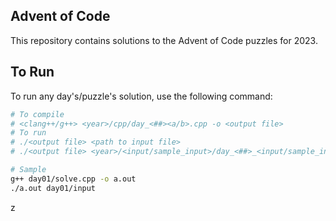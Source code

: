 ## Advent of Code ##

This repository contains solutions to the Advent of Code puzzles for 2023.

## To Run

To run any day's/puzzle's solution, use the following command:

```bash
# To compile
# <clang++/g++> <year>/cpp/day_<##><a/b>.cpp -o <output file>
# To run
# ./<output file> <path to input file>
# ./<output file> <year>/<input/sample_input>/day_<##>_<input/sample_input>

# Sample
g++ day01/solve.cpp -o a.out
./a.out day01/input
```
z